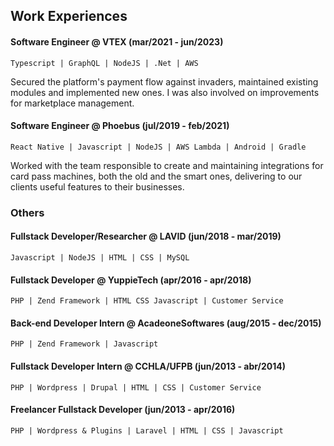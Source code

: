 ## Work Experiences

#### Software Engineer @ VTEX (mar/2021 - jun/2023)

`Typescript | GraphQL | NodeJS | .Net | AWS`

Secured the platform's payment flow against invaders, maintained existing modules and implemented new ones. I was also involved on improvements for marketplace management.

#### Software Engineer @ Phoebus (jul/2019 - feb/2021)

`React Native | Javascript | NodeJS | AWS Lambda | Android | Gradle`

Worked with the team responsible to create and maintaining integrations for card pass machines, both the old and the smart ones, delivering to our clients useful features to their businesses.

### Others

#### Fullstack Developer/Researcher @ LAVID (jun/2018 - mar/2019)

`Javascript | NodeJS | HTML | CSS | MySQL`

#### Fullstack Developer @ YuppieTech (apr/2016 - apr/2018)

`PHP | Zend Framework | HTML CSS Javascript | Customer Service`

#### Back-end Developer Intern @ AcadeoneSoftwares (aug/2015 - dec/2015)

`PHP | Zend Framework | Javascript`

#### Fullstack Developer Intern @ CCHLA/UFPB (jun/2013 - abr/2014)

`PHP | Wordpress | Drupal | HTML | CSS | Customer Service`

#### Freelancer Fullstack Developer (jun/2013 - apr/2016)

`PHP | Wordpress & Plugins | Laravel | HTML | CSS | Javascript`
